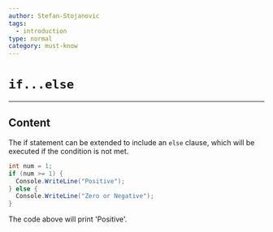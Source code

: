 ```yaml
---
author: Stefan-Stojanovic
tags:
  - introduction
type: normal
category: must-know
---
```


# `if...else` 

---

## Content

The if statement can be extended to include an `else` clause, which will be executed if the condition is not met.

```csharp
int num = 1;
if (num >= 1) {
  Console.WriteLine("Positive");
} else {
  Console.WriteLine("Zero or Negative");
}
```

The code above will print 'Positive'.

